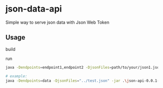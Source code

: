 # json-data-api
Simple way to serve json data with Json Web Token


## Usage
build


run 
```bash
java -Dendpoints=endpoint1,endpoint2 -DjsonFiles=path/to/your/json1.json,path/to/your/json2.json -jar path/to/your/jarfile.jar

# example:
java -Dendpoints=data -DjsonFiles="../test.json" -jar .\json-api-0.0.1-SNAPSHOT.jar
```